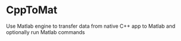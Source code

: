 # CppToMat
Use Matlab engine to transfer data from native C++ app to Matlab and optionally run Matlab commands
